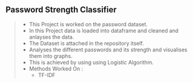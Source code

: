 ## Password Strength Classifier
> * This Project is worked on the password dataset.
> * In this Project data is loaded into dataframe and cleaned and anlayses the data. 
> * The Dataset is attached in the repository itself.
> * Analyses the different passwords and its strength and visualises them into graphs.
> * This is achieved by using using Logistic Algorithm.
> * Methods Worked On :
>    - TF-IDF
